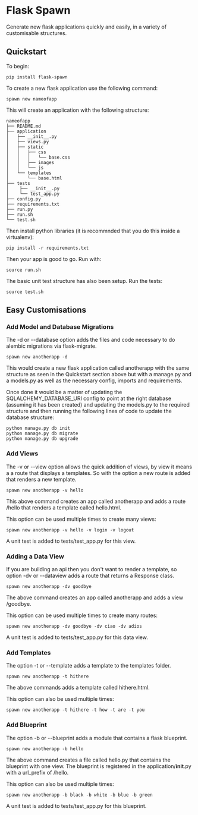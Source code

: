 # Flask Spawn
Generate new flask applications quickly and easily, in a variety of customisable structures.


## Quickstart

To begin:

```
pip install flask-spawn
```

To create a new flask application use the following command:

```
spawn new nameofapp
```

This will create an application with the following structure:

```
nameofapp
├── README.md
├── application
│   ├── __init__.py
│   ├── views.py
│   ├── static
│   │   ├── css
│   │   │   └── base.css
│   │   ├── images
│   │   └── js
│   └── templates
│       └── base.html
├── tests
│    ├── __init__.py
│    └── test_app.py
├── config.py
├── requirements.txt
├── run.py
├── run.sh
└── test.sh
```

Then install python libraries (it is recommnded that you do this inside a virtualenv):

```
pip install -r requirements.txt
```
Then your app is good to go. Run with:

```
source run.sh
```
The basic unit test structure has also been setup. Run the tests:

```
source test.sh
```

## Easy Customisations

### Add Model and Database Migrations

The -d or --database option adds the files and code necessary to do alembic migrations via flask-migrate.

```
spawn new anotherapp -d
```
This would create a new flask application called anotherapp with the same structure as seen in the Quickstart section above but with a manage.py and a models.py as well as the necessary config, imports and  requirements.

Once done it would be a matter of updating the SQLALCHEMY_DATABASE_URI config to point at the right database (assuming it has been created) and updating the models.py to the required structure and then running the following lines of code to update the database structure:

```
python manage.py db init
python manage.py db migrate
python manage.py db upgrade
```

### Add Views

The -v or --view option allows the quick addition of views, by view it means a
a route that displays a templates. So with the option a new route is added that renders a new template.

```
spawn new anotherapp -v hello
```
This above command creates an app called anotherapp and adds a route /hello that renders a template called hello.html.

This option can be used multiple times to create many views:
```
spawn new anotherapp -v hello -v login -v logout
```
A unit test is added to tests/test_app.py for this view.

### Adding a Data View

If you are building an api then you don't want to render a template, so option
-dv or --dataview adds a route that returns a Response class.
```
spawn new anotherapp -dv goodbye
```
The above command creates an app called anotherapp and adds a view /goodbye.

This option can be used multiple times to create many routes:
```
spawn new anotherapp -dv goodbye -dv ciao -dv adios
```
A unit test is added to tests/test_app.py for this data view.

### Add Templates

The option -t or --template adds a template to the templates folder.
```
spawn new anotherapp -t hithere
```
The above commands adds a template called hithere.html.

This option can also be used multiple times:
```
spawn new anotherapp -t hithere -t how -t are -t you
```

### Add Blueprint

The option -b or --blueprint adds a module that contains a flask blueprint.
```
spawn new anotherapp -b hello
```
The above command creates a file called hello.py that contains the blueprint with one view. The blueprint is registered in the application/__init__.py with a url_prefix of /hello.

This option can also be used multiple times:
```
spawn new anotherapp -b black -b white -b blue -b green
```
A unit test is added to tests/test_app.py for this blueprint.
